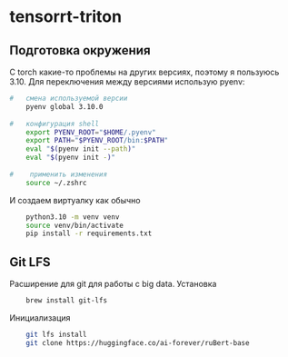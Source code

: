 # tensorrt-triton

## Подготовка окружения
С torch какие-то проблемы на других версиях, поэтому я пользуюсь 3.10. Для переключения между версиями использую pyenv:

```bash
#   смена используемой версии
    pyenv global 3.10.0
    
#   конфигурация shell
    export PYENV_ROOT="$HOME/.pyenv"
    export PATH="$PYENV_ROOT/bin:$PATH"
    eval "$(pyenv init --path)"
    eval "$(pyenv init -)"
    
#    применить изменения
    source ~/.zshrc
```

И создаем виртуалку как обычно

```bash
    python3.10 -m venv venv
    source venv/bin/activate
    pip install -r requirements.txt
```

## Git LFS
Расширение для git для работы с big data. Установка

```bash
    brew install git-lfs
```

Инициализация

```bash
    git lfs install
    git clone https://huggingface.co/ai-forever/ruBert-base
```